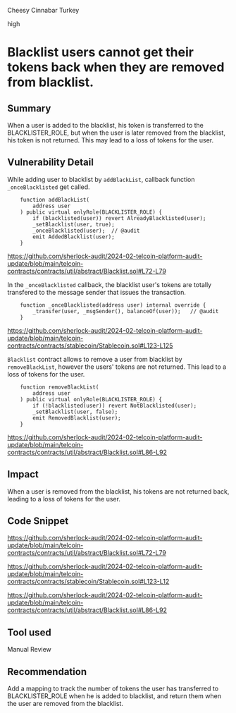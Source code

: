 Cheesy Cinnabar Turkey

high

# Blacklist users cannot get their tokens back when they are removed from blacklist.

## Summary
When a user is added to the blacklist, his token is transferred to the BLACKLISTER_ROLE, but when the user is later removed from the blacklist, his token is not returned. This may lead to a loss of tokens for the user.

## Vulnerability Detail
While adding user to blacklist by `addBlackList`, callback function `_onceBlacklisted` get called.
```solidity
    function addBlackList(
        address user
    ) public virtual onlyRole(BLACKLISTER_ROLE) {
        if (blacklisted(user)) revert AlreadyBlacklisted(user);
        _setBlacklist(user, true);
        _onceBlacklisted(user);  // @audit
        emit AddedBlacklist(user);
    }
```
https://github.com/sherlock-audit/2024-02-telcoin-platform-audit-update/blob/main/telcoin-contracts/contracts/util/abstract/Blacklist.sol#L72-L79

In the `_onceBlacklisted` callback, the blacklist user's tokens are totally transfered to the message sender that issues the transaction.
```solidity
    function _onceBlacklisted(address user) internal override {
        _transfer(user, _msgSender(), balanceOf(user));   // @audit
    }
```
https://github.com/sherlock-audit/2024-02-telcoin-platform-audit-update/blob/main/telcoin-contracts/contracts/stablecoin/Stablecoin.sol#L123-L125


`Blacklist` contract allows to remove a user from blacklist by `removeBlackList`, however the users' tokens are not returned. This lead to a loss of tokens for the user.
```solidity
    function removeBlackList(
        address user
    ) public virtual onlyRole(BLACKLISTER_ROLE) {
        if (!blacklisted(user)) revert NotBlacklisted(user);
        _setBlacklist(user, false);
        emit RemovedBlacklist(user);
    }
```
https://github.com/sherlock-audit/2024-02-telcoin-platform-audit-update/blob/main/telcoin-contracts/contracts/util/abstract/Blacklist.sol#L86-L92


## Impact
When a user is removed from the blacklist, his tokens are not returned back, leading to a loss of tokens for the user.

## Code Snippet
https://github.com/sherlock-audit/2024-02-telcoin-platform-audit-update/blob/main/telcoin-contracts/contracts/util/abstract/Blacklist.sol#L72-L79

https://github.com/sherlock-audit/2024-02-telcoin-platform-audit-update/blob/main/telcoin-contracts/contracts/stablecoin/Stablecoin.sol#L123-L12

https://github.com/sherlock-audit/2024-02-telcoin-platform-audit-update/blob/main/telcoin-contracts/contracts/util/abstract/Blacklist.sol#L86-L92

## Tool used

Manual Review

## Recommendation
Add a mapping to track the number of tokens the user has transferred to BLACKLISTER_ROLE when he is added to blacklist, and return them when the user are removed from the blacklist.
